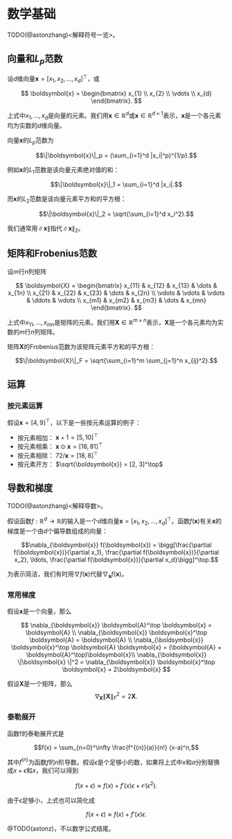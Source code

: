 # 数学基础

TODO(@astonzhang)<解释符号一览>。

## 向量和$L_p$范数

设$d$维向量$\boldsymbol{x} = [x_1, x_2, \ldots, x_d]^\top$，或

$$
\boldsymbol{x} = 
\begin{bmatrix}
    x_{1}  \\
    x_{2}  \\
    \vdots  \\
    x_{d} 
\end{bmatrix}.
$$

上式中$x_1, \ldots, x_d$是向量的元素。我们用$\boldsymbol{x} \in \mathbb{R}^{d}$或$\boldsymbol{x} \in \mathbb{R}^{d \times 1}$表示，$\boldsymbol{x}$是一个各元素均为实数的$d$维向量。


向量$\boldsymbol{x}$的$L_p$范数为

$$\|\boldsymbol{x}\|_p = (\sum_{i=1}^d |x_i|^p)^{1/p}.$$

例如$\boldsymbol{x}$的$L_1$范数是该向量元素绝对值的和：

$$\|\boldsymbol{x}\|_1 = \sum_{i=1}^d |x_i|.$$

而$\boldsymbol{x}$的$L_2$范数是该向量元素平方和的平方根：

$$\|\boldsymbol{x}\|_2 = \sqrt{\sum_{i=1}^d x_i^2}.$$

我们通常用$\|\boldsymbol{x}\|$指代$\|\boldsymbol{x}\|_2$。




## 矩阵和Frobenius范数

设$m$行$n$列矩阵

$$
\boldsymbol{X} = 
\begin{bmatrix}
    x_{11} & x_{12} & x_{13} & \dots  & x_{1n} \\
    x_{21} & x_{22} & x_{23} & \dots  & x_{2n} \\
    \vdots & \vdots & \vdots & \ddots & \vdots \\
    x_{m1} & x_{m2} & x_{m3} & \dots  & x_{mn}
\end{bmatrix}.
$$

上式中$x_{11}, \ldots, x_{mn}$是矩阵的元素。我们用$\boldsymbol{X} \in \mathbb{R}^{m \times n}$表示，$\boldsymbol{X}$是一个各元素均为实数的$m$行$n$列矩阵。

矩阵$\boldsymbol{X}$的Frobenius范数为该矩阵元素平方和的平方根：

$$\|\boldsymbol{X}\|_F = \sqrt{\sum_{i=1}^m \sum_{j=1}^n x_{ij}^2}.$$


## 运算


### 按元素运算

假设$\boldsymbol{x} = [4, 9]^\top$，以下是一些按元素运算的例子：

* 按元素相加： $\boldsymbol{x} + 1 = [5, 10]^\top$
* 按元素相乘： $\boldsymbol{x} \odot \boldsymbol{x} = [16, 81]^\top$
* 按元素相除： $72 / \boldsymbol{x} = [18, 8]^\top$
* 按元素开方： $\sqrt{\boldsymbol{x}} = [2, 3]^\top$





## 导数和梯度

TODO(@astonzhang)<解释导数>。

假设函数$f: \mathbb{R}^d \rightarrow \mathbb{R}$的输入是一个$d$维向量$\boldsymbol{x} = [x_1, x_2, \ldots, x_d]^\top$。函数$f(\boldsymbol{x})$有关$\boldsymbol{x}$的梯度是一个由$d$个偏导数组成的向量：

$$\nabla_{\boldsymbol{x}} f(\boldsymbol{x}) = \bigg[\frac{\partial f(\boldsymbol{x})}{\partial x_1}, \frac{\partial f(\boldsymbol{x})}{\partial x_2}, \ldots, \frac{\partial f(\boldsymbol{x})}{\partial x_d}\bigg]^\top.$$


为表示简洁，我们有时用$\nabla f(\boldsymbol{x})$代替$\nabla_{\boldsymbol{x}} f(\boldsymbol{x})$。


### 常用梯度

假设$\boldsymbol{x}$是一个向量，那么

$$
\nabla_{\boldsymbol{x}} \boldsymbol{A}^\top \boldsymbol{x} = \boldsymbol{A} \\
\nabla_{\boldsymbol{x}} \boldsymbol{x}^\top \boldsymbol{A}  = \boldsymbol{A} \\
\nabla_{\boldsymbol{x}} \boldsymbol{x}^\top \boldsymbol{A} \boldsymbol{x}  = (\boldsymbol{A} + \boldsymbol{A}^\top)\boldsymbol{x}\\
\nabla_{\boldsymbol{x}} \|\boldsymbol{x} \|^2 = \nabla_{\boldsymbol{x}} \boldsymbol{x}^\top \boldsymbol{x} = 2\boldsymbol{x}
$$

假设$\boldsymbol{X}$是一个矩阵，那么
$$\nabla_{\boldsymbol{X}} \|\boldsymbol{X} \|_F^2 = 2\boldsymbol{X}.$$


### 泰勒展开

函数f的泰勒展开式是

$$f(x) = \sum_{n=0}^\infty \frac{f^{(n)}(a)}{n!} (x-a)^n,$$

其中$f^{(n)}$为函数$f$的$n$阶导数。假设$\epsilon$是个足够小的数，如果将上式中$x$和$a$分别替换成$x+\epsilon$和$x$，我们可以得到

$$f(x + \epsilon) \approx f(x) + f'(x) \epsilon + \mathcal{O}(\epsilon^2).$$

由于$\epsilon$足够小，上式也可以简化成

$$f(x + \epsilon) \approx f(x) + f'(x) \epsilon.$$


@TODO(astonz)，不以数学公式结尾。
